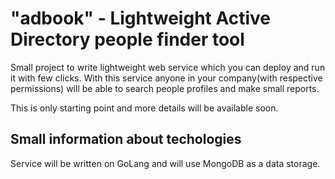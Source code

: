 # "adbook" - Lightweight Active Directory people finder tool

Small project to write lightweight web service which you can deploy and run it with few clicks.
With this service anyone in your company(with respective permissions) will be able to search people profiles and make small reports.

This is only starting point and more details will be available soon.

## Small information about techologies
Service will be written on GoLang and will use MongoDB as a data storage. 